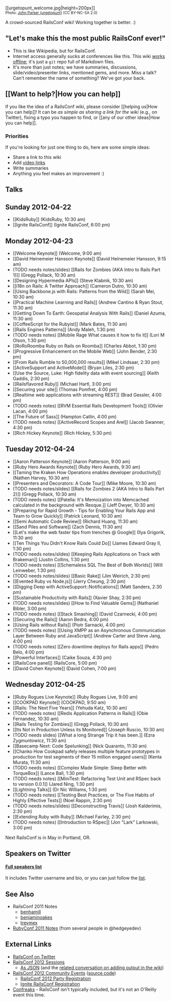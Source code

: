 [[urgetopunt_welcome.jpg|height=200px]]
<br /><small>Photo: [John Parker (urgetopunt)](http://www.flickr.com/photos/urgetopunt/7132805385/in/set-72157629578123510/) (CC BY-NC-SA 2.0)</small>

A crowd-sourced RailsConf wiki!  Working together is better.  :)

## "Let's make this the most public RailsConf ever!"

* This is like Wikipedia, but for RailsConf.
* Internet access generally sucks at conferences like this.  This wiki [works offline](https://github.com/newhavenrb/railsconf2012/wiki/_access); it's just a `git` repo full of Markdown files.
* It's more than just notes; we have summaries, discussions, slide/video/presenter links, mentioned gems, and more.  Miss a talk?  Can't remember the name of something?  We've got your back.

## [[Want to help?|How you can help]]

If you like the idea of a RailsConf wiki, please consider [[helping us|How you can help]]!  It can be *as simple as sharing a link for the wiki* (e.g., on Twitter), fixing a typo you happen to find, or [[any of our other ideas|How you can help]].

### Priorities

If you're looking for just one thing to do, here are some simple ideas:

* Share a link to this wiki
* Add [video links](http://www.confreaks.com/events/railsconf2012)
* Write summaries
* Anything you feel makes an improvement  :)

## Talks

## Sunday 2012-04-22

* [[KidsRuby]] (KidsRuby, 10:30 am)
* [[Ignite RailsConf]] (Ignite RailsConf, 6:00 pm)

## Monday 2012-04-23

* [[Welcome Keynote]] (Welcome, 9:00 am)
* [[David Heinemeier Hansson Keynote]] (David Heinemeier Hansson, 9:15 am)
* (TODO needs notes/slides) [[Rails for Zombies (AKA Intro to Rails Part 1)]] (Gregg Pollack, 10:30 am)
* [[Designing Hypermedia APIs]] (Steve Klabnik, 10:30 am)
* [[i18n on Rails: A Twitter Approach]] (Cameron Dutro, 10:30 am)
* [[Using Backbone.js with Rails: Patterns from the Wild]] (Sarah Mei, 10:30 am)
* [[Practical Machine Learning and Rails]] (Andrew Cantino & Ryan Stout, 11:30 am)
* [[Getting Down To Earth: Geospatial Analysis With Rails]] (Daniel Azuma, 11:30 am)
* [[CoffeeScript for the Rubyist]] (Mark Bates, 11:30 am)
* [[Rails Engines Patterns]] (Andy Maleh, 1:30 pm)
* (TODO needs notes) [[Mobile Rage What causes it how to fix it]] (Lori M Olson, 1:30 pm)
* [[RoRoRoomba Ruby on Rails on Roomba]] (Charles Abbot, 1:30 pm)
* [[Progressive Enhancement on the Mobile Web]] (John Bender, 2:30 pm)
* [[From Rails Rumble to 50,000,000 results]] (Mikel Lindsaar, 2:30 pm)
* [[ActiveSupport and ActiveModel]] (Bryan Liles, 2:30 pm)
* [[Use the Source, Luke: High fidelity data with event sourcing]] (Keith Gaddis, 2:30 pm)
* [[Railsflavored Ruby]] (Michael Hartl, 3:00 pm)
* [[Securing your site]] (Thomas Pomfret, 4:00 pm)
* [[Realtime web applications with streaming REST]] (Brad Gessler, 4:00 pm)
* (TODO needs notes) [[RVM Essential Rails Development Tools]] (Olivier Lacan, 4:00 pm)
* [[The Future of Sass]] (Hampton Catlin, 4:00 pm)
* (TODO needs notes) [[ActiveRecord Scopes and Arel]] (Jacob Swanner, 4:30 pm)
* [[Rich Hickey Keynote]] (Rich Hickey, 5:30 pm)

## Tuesday 2012-04-24

* [[Aaron Patterson Keynote]] (Aaron Patterson, 9:00 am)
* [[Ruby Hero Awards Keynote]] (Ruby Hero Awards, 9:30 am)
* [[Taming the Kraken How Operations enables developer productivity]] (Nathen Harvey, 10:30 am)
* [[Presenters and Decorators: A Code Tour]] (Mike Moore, 10:30 am)
* (TODO needs notes/slides) [[Rails for Zombies 2 (AKA Intro to Rails Part 2)]] (Gregg Pollack, 10:30 am)
* (TODO needs notes) [[Patella: It's Memoization into Memcached calculated in the background with Resque.]] (Jeff Dwyer, 10:30 am)
* [[Preparing for Rapid Growth - Tips for Enabling Your Rails App and Team to Grow Quickly]] (Patrick Leonard, 10:30 am)
* [[Semi Automatic Code Review]] (Richard Huang, 11:30 am)
* [[Sand Piles and Software]] (Zach Dennis, 11:30 am)
* [[Let's make the web faster tips from trenches @ Google]] (Ilya Grigorik, 11:30 am)
* [[Ten Things You Didn't Know Rails Could Do]] (James Edward Gray II, 1:30 pm)
* (TODO needs notes/slides) [[Keeping Rails Applications on Track with Brakeman]] (Justin Collins, 1:30 pm)
* (TODO needs notes) [[Schemaless SQL The Best of Both Worlds]] (Will Leinweber, 1:30 pm)
* (TODO needs notes/slides) [[Basic Rake]] (Jim Weirich, 2:30 pm)
* [[Evented Ruby vs Node.js]] (Jerry Cheung, 2:30 pm)
* [[Digging Deep with ActiveSupport::Notifications]] (Matt Sanders, 2:30 pm)
* [[Sustainable Productivity with Rails]] (Xavier Shay, 2:30 pm)
* (TODO needs notes/slides) [[How to Find Valuable Gems]] (Nathaniel Bibler, 3:00 pm)
* (TODO needs notes) [[Stack Smashing]] (David Czarnecki, 4:00 pm)
* [[Securing the Rails]] (Aaron Bedra, 4:00 pm)
* [[Using Rails without Rails]] (Piotr Sarnacki, 4:00 pm)
* (TODO needs notes) [[Using XMPP as an Asynchronous Communication Layer Between Ruby and JavaScript]]  (Andrew Carter and Steve Jang, 4:00 pm)
* (TODO needs notes) [[Zero downtime deploys for Rails apps]] (Pedro Belo, 4:00 pm)
* [[Powerful Interfaces]] (Caike Souza, 4:30 pm)
* [[RailsCore panel]] (RailsCore, 5:00 pm)
* [[David Cohen Keynote]] (David Cohen, 7:00 pm)

## Wednesday 2012-04-25

* [[Ruby Rogues Live Keynote]] (Ruby Rogues Live, 9:00 am)
* [[COOKPAD Keynote]] (COOKPAD, 9:50 am)
* [[Rails: The Next Five Years]] (Yehuda Katz, 10:30 am)
* (TODO needs notes) [[Redis Application Patterns in Rails]] (Obie Fernandez, 10:30 am)
* [[Rails Testing for Zombies]] (Gregg Pollack, 10:30 am)
* [[Its Not in Production Unless its Monitored]] (Joseph Ruscio, 10:30 am)
* (TODO needs slides) [[What a long Strange Trip it has been.]] (Ezra Zygmuntowicz, 11:30 am)
* [[Basecamp Next: Code Spelunking]] (Nick Quaranto, 11:30 am)
* [[Chanko How Cookpad safely releases multiple feature prototypes in production for test segments of their 15 million engaged users]] (Kenta Murata, 11:30 am)
* (TODO needs notes) [[Complex Made Simple: Sleep Better with TorqueBox]] (Lance Ball, 1:30 pm)
* (TODO needs notes) [[MiniTest: Refactoring Test Unit and RSpec back to version 0.0.1]] (Jared Ning, 1:30 pm)
* [[Lightning Talks]] (Dr Nic Williams, 1:30 pm)
* (TODO needs notes) [[Testing Best Practices, or The Five Habits of Highly Effective Tests]] (Noel Rappin, 2:30 pm)
* (TODO needs notes/slides) [[Deconstructing Travis]] (Josh Kalderimis, 2:30 pm)
* [[Extending Ruby with Ruby]] (Michael Fairley, 2:30 pm)
* (TODO needs notes) [[Introduction to RSpec]] (Jon "Lark" Larkowski, 3:00 pm)

Next RailsConf is in May in Portland, OR.

## Speakers on Twitter

#### [Full speakers list](_Speakers-On-Twitter.md)  
It includes Twitter username and bio, or you can just follow the [list](http://goo.gl/2x3jl).

## See Also

* RailsConf 2011 Notes
    * [benhamill](https://github.com/benhamill/railsconf_2011)
    * [benjaminoakes](https://github.com/benjaminoakes/railsconf2011/wiki)
    * [trevmex](http://trevmex.com/post/5656565549/railsconf-notes-from-trevor-lalish-menagh-trevmex?ff286a60)
* [RubyConf 2011 Notes](https://github.com/benjaminoakes/rubyconf2011/wiki) (from several people in @hedgeyedev)

## External Links

* [RailsConf on Twitter](http://twitter.com/railsconf)
* [RailsConf 2012 Sessions](http://railsconf2012.com/sessions)
    * [As JSON](http://railsconf2012.com/sessions.json) (and the [related conversation on adding output in the wiki](https://groups.google.com/forum/?fromgroups#!topic/newhavenrb/6LK72ZYLNoc))
* [RailsConf 2012 Community Events](http://railsconf.austinonrails.org/) ([source code](https://github.com/austinonrails/railsconf))
    * [RailsConf 2012 Party Registration](http://railsconf2012party.eventbrite.com/)
    * [Ignite RailsConf Registration](http://ignite-railsconf2012.eventbrite.com/)
* [Confreaks](http://www.confreaks.com/events/railsconf2012) - RailsConf isn't typically included, but it's not an O'Reilly event this time.